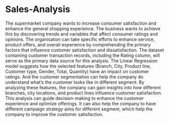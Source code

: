 # Sales-Analysis
The supermarket company wants to increase consumer satisfaction and enhance the general shopping experience. The business wants to achieve this by discovering trends and variables that affect consumer ratings and opinions. The organisation can take specific efforts to enhance service, product offers, and overall experience by comprehending the primary factors that influence customer satisfaction and dissatisfaction.
The dataset containing customer transaction records, including the Rating column, will serve as the primary data source for this analysis.
The Linear Regression model suggests how the selected features (Branch, City, Product line, Customer type, Gender, Total, Quantity) have an impact on customer ratings. And the customer segmentation can help the company do understand what’s the customer looks like in different segment. By analyzing these features, the company can gain insights into how different branches, city locations, and product lines influence customer satisfaction. This analysis can guide decision-making to enhance the customer experience and optimize offerings. It can also help the company to have different campaign strategy aims for different segment, which help the company to improve the customer satisfaction.
